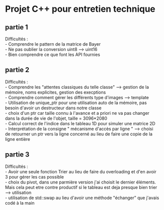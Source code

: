 # Projet C++ pour entretien technique

## partie 1
Difficultés :  
    - Comprendre le pattern de la matrice de Bayer  
    - Ne pas oublier la conversion uint8 --> uint16  
    - Bien comprendre ce que font les API fournies  


## partie 2
Difficultés :  
    - Comprendre les "attentes classiques du telle classe" --> gestion de la mémoire, noms explicites, gestion des execptions  
    - Comprendre comment gérer les différents type d'images --> template  
    - Utilisation de unique_ptr pour une utilisation auto de la mémoire, pas besoin d'avoir un destructeur dans notre classe  
    - choix d'un ptr car taille connu à l'avance et a priori ne va pas changer dans la durée de vie de l'objet, taille = 3096*2080  
    - Calcul correct de l'indice dans le tableau 1D pour simuler une matrice 2D  
    - Interprétation de la consigne " mécanisme d'accès par ligne "  --> choisi de retourner un ptr vers la ligne concerné au lieu de faire une copie de la ligne entière  


## partie 3
Difficultés :  
    - Avoir une seule fonction Trier au lieu de faire du overloading et d'en avoir 3 pour gérer les cas possible  
    - choix du pivot, dans une parmière version j'ai choisit le dernier éléments. Mais cela peut etre contre productif si le tableau est deja presque bien trier
        --> utilisation  
    - utilisation de std::swap au lieu d'avoir une méthode "échanger" que j'avais codé à la main  